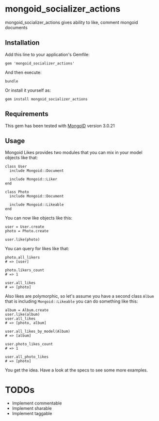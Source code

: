 # mongoid_socializer_actions

mongoid_socializer_actions gives ability to like, comment  mongoid documents


## Installation

Add this line to your application's Gemfile:

    gem 'mongoid_socializer_actions'

And then execute:

    bundle

Or install it yourself as:

    gem install mongoid_socializer_actions


## Requirements

This gem has been tested with [MongoID](http://mongoid.org/) version 3.0.21


## Usage

Mongoid Likes provides two modules that you can mix in your model objects like that:

    class User
      include Mongoid::Document

      include Mongoid::Liker
    end

    class Photo
      include Mongoid::Document

      include Mongoid::Likeable
    end

You can now like objects like this:

    user = User.create
    photo = Photo.create

    user.like(photo)

You can query for likes like that:

    photo.all_likers
    # => [user]

    photo.likers_count
    # => 1

    user.all_likes
    # => [photo]

Also likes are polymorphic, so let's assume you have a second class `Album` that is including `Mongoid::Likeable` you can do something like this:

    album = Album.create
    user.like(album)
    user.all_likes
    # => [photo, album]

    user.all_likes_by_model(Album)
    # => [album]

    user.photo_likes_count
    # => 1

    user.all_photo_likes
    # => [photo]

You get the idea. Have a look at the specs to see some more examples.

# TODOs

- Implement commentable
- Implement sharable
- Implement taggable